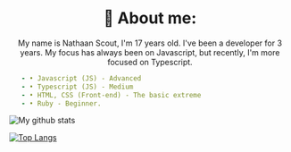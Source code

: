 <h1 align="center"> 🌱 About me: </h1>

<p align="center">
My name is Nathaan Scout, I'm 17 years old. I've been a developer for 3 years. My focus has always been on Javascript, but recently, I'm more focused on Typescript.
</p>


   ```yml
      - • Javascript (JS) - Advanced
      - • Typescript (JS) - Medium
      - • HTML, CSS (Front-end) - The basic extreme
      - • Ruby - Beginner.
   ```

 
![My github stats](https://github-readme-stats.vercel.app/api?username=NathaanScout&show_icons=true&theme=dark)

[![Top Langs](https://github-readme-stats.vercel.app/api/top-langs/?username=NathaanScout&theme=dark)](https://github.com/PedroAraujo-Dust/github-readme-stats)

